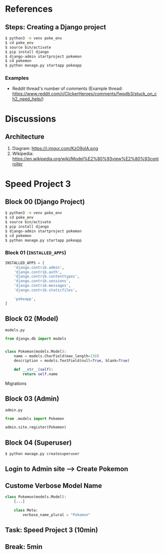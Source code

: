 # References

## Steps: Creating a Django project

```bash
$ python3 -m venv poke_env
$ cd poke_env
$ source bin/activate
$ pip install django
$ django-admin startproject pokemon
$ cd pokemon
$ python manage.py startapp pokeapp
```

### Examples

- Reddit thread's number of comments (Example thread: https://www.reddit.com/r/ClickerHeroes/comments/fwpdb3/stuck_on_ch2_need_help/)

# Discussions

## Architecture

1. Diagram: https://i.imgur.com/KzO9oIA.png
2. Wikipedia: https://en.wikipedia.org/wiki/Model%E2%80%93view%E2%80%93controller

# Speed Project 3

## Block 00 (Django Project)

```bash
$ python3 -m venv poke_env
$ cd poke_env
$ source bin/activate
$ pip install django
$ django-admin startproject pokemon
$ cd pokemon
$ python manage.py startapp pokeapp
```

### Block 01 (`INSTALLED_APPS`)

```python
INSTALLED_APPS = [
    'django.contrib.admin',
    'django.contrib.auth',
    'django.contrib.contenttypes',
    'django.contrib.sessions',
    'django.contrib.messages',
    'django.contrib.staticfiles',

    'pokeapp',
]
```

## Block 02 (Model)

`models.py`

```python
from django.db import models


class Pokemon(models.Model):
	name = models.CharField(max_length=150)
    description = models.TextField(null=True, blank=True)

	def __str__(self):
		return self.name
```

Migrations

## Block 03 (Admin)

`admin.py`

```python
from .models import Pokemon

admin.site.register(Pokemon)
```

## Block 04 (Superuser)

```bash
$ python manage.py createsuperuser
```

## Login to Admin site --> Create Pokemon

## Custome Verbose Model Name

```python
class Pokemon(models.Model):
    [...]

    class Meta:
        verbose_name_plural = "Pokemon"
```

## Task: Speed Project 3 (10min)

## Break: 5min
